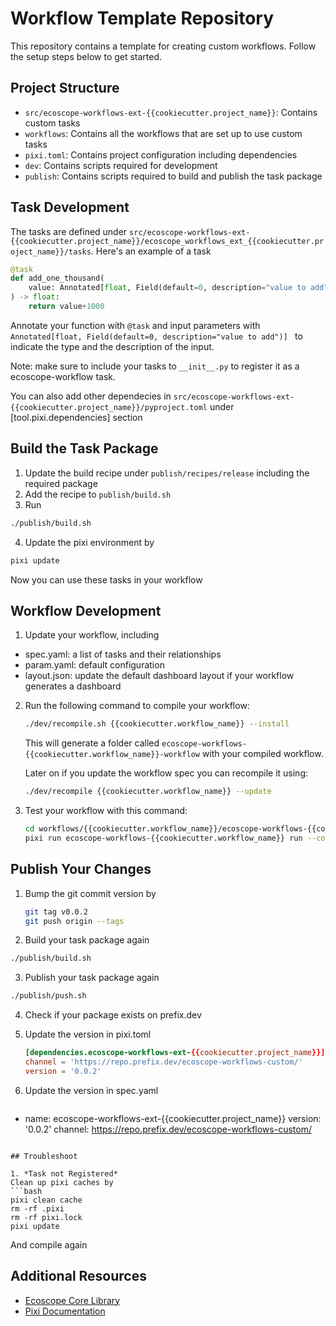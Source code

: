 # Workflow Template Repository

This repository contains a template for creating custom workflows. Follow the setup steps below to get started.


## Project Structure

- `src/ecoscope-workflows-ext-{{cookiecutter.project_name}}`: Contains custom tasks
- `workflows`: Contains all the workflows that are set up to use custom tasks
- `pixi.toml`: Contains project configuration including dependencies
- `dev`: Contains scripts required for development
- `publish`: Contains scripts required to build and publish the task package

## Task Development
The tasks are defined under `src/ecoscope-workflows-ext-{{cookiecutter.project_name}}/ecoscope_workflows_ext_{{cookiecutter.project_name}}/tasks`. Here's an example of a task

```python
@task
def add_one_thousand(
    value: Annotated[float, Field(default=0, description="value to add")] = 0
) -> float:
    return value+1000
```
Annotate your function with `@task` and input parameters with `Annotated[float, Field(default=0, description="value to add")] ` to indicate the type and the description of the input. 

Note: make sure to include your tasks to `__init__.py` to register it as a ecoscope-workflow task.

You can also add other dependecies in `src/ecoscope-workflows-ext-{{cookiecutter.project_name}}/pyproject.toml` under [tool.pixi.dependencies] section


## Build the Task Package

1. Update the build recipe under `publish/recipes/release` including the required package
2. Add the recipe to `publish/build.sh`
3. Run
```bash
./publish/build.sh
```
4. Update the pixi environment by 
```bash
pixi update
```

Now you can use these tasks in your workflow


## Workflow Development
1. Update your workflow, including
- spec.yaml: a list of tasks and their relationships
- param.yaml: default configuration
- layout.json: update the default dashboard layout if your workflow generates a dashboard

2. Run the following command to compile your workflow:
   ```bash
   ./dev/recompile.sh {{cookiecutter.workflow_name}} --install
   ```
   
   This will generate a folder called `ecoscope-workflows-{{cookiecutter.workflow_name}}-workflow` with your compiled workflow.

   Later on if you update the workflow spec you can recompile it using:
   ```bash
   ./dev/recompile {{cookiecutter.workflow_name}} --update
   ```

3. Test your workflow with this command:
   ```bash
   cd workflows/{{cookiecutter.workflow_name}}/ecoscope-workflows-{{cookiecutter.workflow_name}}-workflow
   pixi run ecoscope-workflows-{{cookiecutter.workflow_name}} run --config-file ../param.yaml --execution-mode sequential --mock-io
   ```
   
## Publish Your Changes

1. Bump the git commit version by

   ```bash
   git tag v0.0.2
   git push origin --tags
   ```

2. Build your task package again
```bash
./publish/build.sh
```

3. Publish your task package again
```bash
./publish/push.sh
```

4. Check if your package exists on prefix.dev

5. Update the version in pixi.toml
   ```toml
   [dependencies.ecoscope-workflows-ext-{{cookiecutter.project_name}}]
   channel = 'https://repo.prefix.dev/ecoscope-workflows-custom/'
   version = '0.0.2'
   ```

6. Update the version in spec.yaml
   ```toml
  - name: ecoscope-workflows-ext-{{cookiecutter.project_name}}
    version: '0.0.2'
    channel: https://repo.prefix.dev/ecoscope-workflows-custom/
   ```

## Troubleshoot

1. *Task not Registered*
   Clean up pixi caches by
   ```bash
   pixi clean cache
   rm -rf .pixi
   rm -rf pixi.lock
   pixi update
   ```
   And compile again


## Additional Resources

- [Ecoscope Core Library](https://github.com/wildlife-dynamics/ecoscope)
- [Pixi Documentation](https://pixi.sh/latest/)
